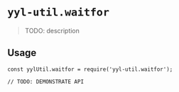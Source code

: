 # `yyl-util.waitfor`

> TODO: description

## Usage

```
const yylUtil.waitfor = require('yyl-util.waitfor');

// TODO: DEMONSTRATE API
```
